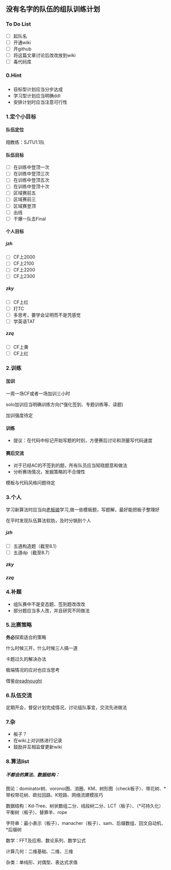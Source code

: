 ## 没有名字的队伍的组队训练计划

### To Do List

- [ ] 起队名
- [ ] 开通wiki
- [ ] 开github
- [ ] 将这篇文章讨论后改改放到wiki
- [ ] 毒代码库

### 0.Hint

### 

### 

- 目标型计划应当分步达成
- 学习型计划应当明确ddl
- 安排计划时应当注意可行性

### 1.定个小目标

#### 队伍定位

 翔教练：SJTU1.1队

#### 队伍目标

- [ ] 在训练中登顶一次
- [ ] 在训练中登顶三次
- [ ] 在训练中登顶五次
- [ ] 在训练中登顶十次
- [ ] 区域赛前五
- [ ] 区域赛前三
- [ ] 区域赛登顶
- [ ] 出线
- [ ] 干爆一队去Final 

#### 个人目标

##### jzh

- [ ] CF上2000
- [ ] CF上2100
- [ ] CF上2200
- [ ] CF上2300

##### zky

- [ ] CF上红
- [ ] 打TC
- [ ] 多思考，要学会证明而不是凭感觉
- [ ] 学英语TAT

##### zzq

- [ ] CF上黄
- [ ] CF上红

### 2.训练

#### 加训

一周一场CF或者一场加训三小时

solo加训应当明确训练方向(*强化签到、专题训练等、读题)

加训强度待定

#### 训练

- 提议：在代码中标记开始写题的时刻，方便赛后讨论和测量写代码速度



#### 赛后交流

- 对于已经AC的不签到的题，所有队员应当知晓题意和做法
- 分析赛场情况，发掘策略的不合理性


模板与代码风格问题待定

### 3.个人

学习新算法时应当向[老板娘](http://lbn187.is-programmer.com/2015/6/14/suanfa.96344.html)学习,做一些模板题，写题解，最好能把板子整理好

在平时发现队伍算法软肋，及时分锅到个人

##### jzh

- [ ] 五道构造题（截至8.1）
- [ ] 五道dp（截至8.7）

##### zky

##### zzq

### 4.补题

- 组队赛中不是变态题、签到题改改改
- 部分题应当多人改，并且研究不同做法

### 5.比赛策略

**务必**探索适合的策略

什么时候三开，什么时候三人搞一道

卡题过久的解决办法

极端情况的应对也应当思考

借鉴[dreadnought](https://wiki.icpc-camp.org/dreadnought/Front%20Page.html)

### 6.队伍交流

定期开会，督促计划完成情况，讨论组队事宜，交流先进做法

### 7.杂

- 板子？
- 在wiki上对训练进行记录
- 鼓励并互相监督更新wiki


### 8.算法list 

##### 不都会的算法、数据结构：

图论：dominator树、voronoi图、消圈、KM、树形图（check板子）、带花树、*带权带花树、欧拉回路、K短路、网络流建模技巧

数据结构：Kd-Tree、树状数组二分、线段树二分、LCT（板子）、（*可持久化）平衡树（板子）、替罪羊、rope

字符串：最小表示（板子）、manacher（板子）、sam、后缀数组、回文自动机、*后缀树

数学：FFT及应用、数论系列、数学公式

计算几何：二维基础、二维、三维

杂类：单纯形、对偶型、表达式求值



